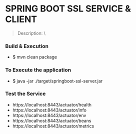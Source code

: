 # SPRING BOOT SSL SERVICE & CLIENT 
> Description: \
>
>


### Build & Execution 
* $ mvn clean package 

### To Execute the application 
* $ java -jar ./target/springboot-ssl-server.jar

### Test the Service 
- https://localhost:8443/actuator/health
- https://localhost:8443/actuator/info
- https://localhost:8443/actuator/env
- https://localhost:8443/actuator/beans
- https://localhost:8443/actuator/metrics


